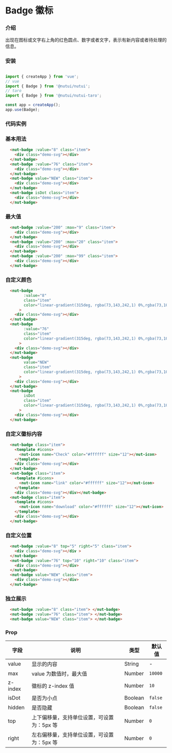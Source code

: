 # Badge 徽标

### 介绍

出现在图标或文字右上角的红色圆点、数字或者文字，表示有新内容或者待处理的信息。

### 安装

```javascript

import { createApp } from 'vue';
// vue
import { Badge } from '@nutui/nutui';
// taro
import { Badge } from '@nutui/nutui-taro';

const app = createApp();
app.use(Badge);

```

### 代码实例

### 基本用法

```html
  <nut-badge :value="8" class="item">
    <div class="demo-svg"></div>
  </nut-badge>
  <nut-badge :value="76" class="item">
    <div class="demo-svg"></div>
  </nut-badge>
  <nut-badge value="NEW" class="item">
    <div class="demo-svg"></div>
  </nut-badge>
  <nut-badge isDot class="item">
    <div class="demo-svg"></div>
  </nut-badge>
```

### 最大值

```html
  <nut-badge :value="200" :max="9" class="item">
    <div class="demo-svg"></div>
  </nut-badge>
  <nut-badge :value="200" :max="20" class="item">
    <div class="demo-svg"></div>
  </nut-badge>
  <nut-badge :value="200" :max="99" class="item">
    <div class="demo-svg"></div>
  </nut-badge>
```

### 自定义颜色

```html
  <nut-badge
        :value="8"
        class="item"
        color="linear-gradient(315deg, rgba(73,143,242,1) 0%,rgba(73,101,242,1) 100%)"
      >
    <div class="demo-svg"></div>
  </nut-badge>
  <nut-badge
        :value="76"
        class="item"
        color="linear-gradient(315deg, rgba(73,143,242,1) 0%,rgba(73,101,242,1) 100%)"
      >
    <div class="demo-svg"></div>
  </nut-badge>
  <nut-badge
        value="NEW"
        class="item"
        color="linear-gradient(315deg, rgba(73,143,242,1) 0%,rgba(73,101,242,1) 100%)"
      >
    <div class="demo-svg"></div>
  </nut-badge>
  <nut-badge
        isDot
        class="item"
        color="linear-gradient(315deg, rgba(73,143,242,1) 0%,rgba(73,101,242,1) 100%)"
      >
    <div class="demo-svg"></div>
  </nut-badge>
```

### 自定义徽标内容

```html
  <nut-badge class="item">
    <template #icons>
      <nut-icon name="Check" color="#ffffff" size="12"></nut-icon>
    </template>
    <div class="demo-svg"></div>
  </nut-badge>
  <nut-badge class="item">
    <template #icons>
      <nut-icon name="link" color="#ffffff" size="12"></nut-icon>
    </template>
    <div class="demo-svg"></div></nut-badge>
  <nut-badge class="item">
    <template #icons>
      <nut-icon name="download" color="#ffffff" size="12"></nut-icon>
    </template>
    <div class="demo-svg"></div>
  </nut-badge>
```

### 自定义位置

```html
  <nut-badge :value="8" top="5" right="5" class="item">
    <div class="demo-svg"></div >
  </nut-badge>
  <nut-badge :value="76" top="10" right="10" class="item">
    <div class="demo-svg"></div>
  </nut-badge>
  <nut-badge value="NEW" class="item">
    <div class="demo-svg"></div>
  </nut-badge>
```

### 独立展示

```html
  <nut-badge :value="8" class="item"> </nut-badge>
  <nut-badge :value="76" class="item"> </nut-badge>
  <nut-badge value="NEW" class="item"> </nut-badge>
```


### Prop  

| 字段            | 说明                 | 类型    | 默认值  |
|-----------------|------------------------------------------|---------|---------|
| value           | 显示的内容         | String | -       |
| max         | value 为数值时，最大值    | Number  | `10000`       |
| z-index        | 徽标的 z-index 值      | Number |  `10`  |
| isDot     | 是否为小点   | Boolean  | `false`      |
| hidden         | 是否隐藏   | Boolean  | `false`       |  
| top         | 上下偏移量，支持单位设置，可设置为：5px 等   | Number  | `0`       |  
| right         | 左右偏移量，支持单位设置，可设置为：5px 等   | Number  | `0`       |                                          

